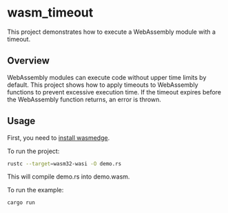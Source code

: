 # wasm_timeout
This project demonstrates how to execute a WebAssembly module with a timeout.
## Overview
WebAssembly modules can execute code without upper time limits by default. This project shows how to apply timeouts to WebAssembly functions to prevent excessive execution time. If the timeout expires before the WebAssembly function returns, an error is thrown.
## Usage
First, you need to [install wasmedge](https://wasmedge.org/book/en/quick_start/install.html). 


To run the project:
```bash
rustc --target=wasm32-wasi -O demo.rs
```
This will compile demo.rs into demo.wasm.


To run the example:
```bash 
cargo run
```
